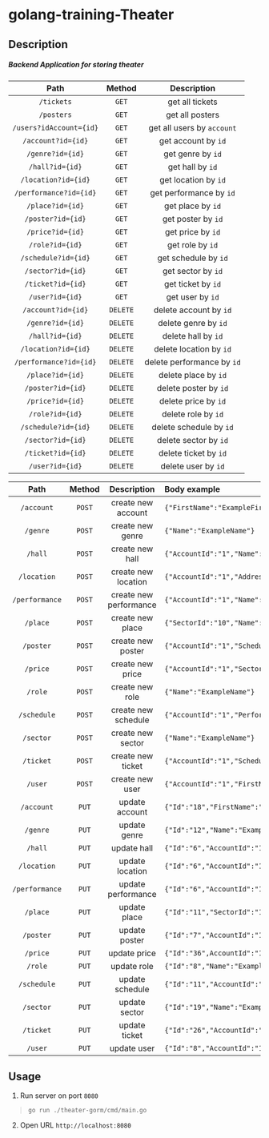 # golang-training-Theater

## Description

##### Backend Application for storing theater

|Path|Method|Description|
|:---:|:---:|:---:|
|```/tickets```|```GET```|get all tickets|
|```/posters```|```GET```|get all posters|
|```/users?idAccount={id}```|```GET```|get all users by ```account```|
|```/account?id={id}```|```GET```|get account by ```id```|
|```/genre?id={id}```|```GET```|get genre by ```id```|
|```/hall?id={id}```|```GET```|get hall by ```id```|
|```/location?id={id}```|```GET```|get location by ```id```|
|```/performance?id={id}```|```GET```|get performance by ```id```|
|```/place?id={id}```|```GET```|get place by ```id```|
|```/poster?id={id}```|```GET```|get poster by ```id```|
|```/price?id={id}```|```GET```|get price by ```id```|
|```/role?id={id}```|```GET```|get role by ```id```|
|```/schedule?id={id}```|```GET```|get schedule by ```id```|
|```/sector?id={id}```|```GET```|get sector by ```id```|
|```/ticket?id={id}```|```GET```|get ticket by ```id```|
|```/user?id={id}```|```GET```|get user by ```id```|
|```/account?id={id}```|```DELETE```|delete account by ```id```|
|```/genre?id={id}```|```DELETE```|delete genre by ```id```|
|```/hall?id={id}```|```DELETE```|delete hall by ```id```|
|```/location?id={id}```|```DELETE```|delete location by ```id```|
|```/performance?id={id}```|```DELETE```|delete performance by ```id```|
|```/place?id={id}```|```DELETE```|delete place by ```id```|
|```/poster?id={id}```|```DELETE```|delete poster by ```id```|
|```/price?id={id}```|```DELETE```|delete price by ```id```|
|```/role?id={id}```|```DELETE```|delete role by ```id```|
|```/schedule?id={id}```|```DELETE```|delete schedule by ```id```|
|```/sector?id={id}```|```DELETE```|delete sector by ```id```|
|```/ticket?id={id}```|```DELETE```|delete ticket by ```id```|
|```/user?id={id}```|```DELETE```|delete user by ```id```|

|Path|Method|Description|Body example|
|:---:|:---:|:---:|:---|
|```/account```|```POST```|create new account|```{"FirstName":"ExampleFirstName","LastName":"ExampleLastName","PhoneNumber":"ExamplePhoneNumber","Email":"Example@gmail.com"}```|
|```/genre```|```POST```|create new genre|```{"Name":"ExampleName"}```|
|```/hall```|```POST```|create new hall|```{"AccountId":"1","Name":"ExampleName","Capacity":"9999","LocationId":"1"}```|
|```/location```|```POST```|create new location|```{"AccountId":"1","Address":"ExampleAddress","PhoneNumber":"+777777777777"}```|
|```/performance```|```POST```|create new performance|```{"AccountId":"1","Name":"ExampleName","GenreId":"1","Duration":"1:00"}```|
|```/place```|```POST```|create new place|```{"SectorId":"10","Name":"1"}```|
|```/poster```|```POST```|create new poster|```{"AccountId":"1","ScheduleId":"6","Comment":"ExampleCommit"}```|
|```/price```|```POST```|create new price|```{"AccountId":"1","SectorId":"9","PerformanceId":"1","Price":"99"}```|
|```/role```|```POST```|create new role|```{"Name":"ExampleName"}```|
|```/schedule```|```POST```|create new schedule|```{"AccountId":"1","PerformanceId":"1","Date":"2021-04-25 13:00","HallId":"1"}```|
|```/sector```|```POST```|create new sector|```{"Name":"ExampleName"}```|
|```/ticket```|```POST```|create new ticket|```{"AccountId":"1","ScheduleId":"6","PlaceId":"1","DateOfIssue":"now()","paid":"true","reservation":"true","destroyed":"true"}```|
|```/user```|```POST```|create new user|```{"AccountId":"1","FirstName":"ExampleFirstName","LastName":"ExampleLastName","RoleId":"1","LocationId":"1","PhoneNumber":"+777777777777"}```|
|```/account```|```PUT```|update account|```{"Id":"18","FirstName":"ExampleFirstName","LastName":"ExampleLastName","PhoneNumber":"ExamplePhoneNumber","Email":"Example@gmail.com"}```|
|```/genre```|```PUT```|update genre|```{"Id":"12","Name":"ExampleName"}```|
|```/hall```|```PUT```|update hall|```{"Id":"6","AccountId":"1","Name":"ExampleName","Capacity":"9999","LocationId":"1"}```|
|```/location```|```PUT```|update location|```{"Id":"6","AccountId":"1","Address":"ExampleAddress","PhoneNumber":"+777777777777"}```|
|```/performance```|```PUT```|update performance|```{"Id":"6","AccountId":"1","Name":"ExampleName","GenreId":"1","Duration":"1:00"}```|
|```/place```|```PUT```|update place|```{"Id":"11","SectorId":"10","Name":"2"}```|
|```/poster```|```PUT```|update poster|```{"Id":"7","AccountId":"1","ScheduleId":"6","Comment":"ExampleCommit"}```|
|```/price```|```PUT```|update price|```{"Id":"36",AccountId":"1","SectorId":"9","PerformanceId":"1","Price":"99"}```|
|```/role```|```PUT```|update role|```{"Id":"8","Name":"ExampleName"}```|
|```/schedule```|```PUT```|update schedule|```{"Id":"11","AccountId":"1","PerformanceId":"1","Date":"2021-04-25 13:00","HallId":"1"}```|
|```/sector```|```PUT```|update sector|```{"Id":"19","Name":"ExampleName"}```|
|```/ticket```|```PUT```|update ticket|```{"Id":"26","AccountId":"1","ScheduleId":"6","PlaceId":"1","DateOfIssue":"now()","paid":"true","reservation":"true","destroyed":"true"}```|
|```/user```|```PUT```|update user|```{"Id":"8","AccountId":"1","FirstName":"ExampleFirstName","LastName":"ExampleLastName","RoleId":"1","LocationId":"1","PhoneNumber":"+777777777777"}```|

## Usage

1. Run server on port ```8080```

> ```go run ./theater-gorm/cmd/main.go```

2. Open URL ```http://localhost:8080```